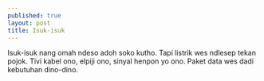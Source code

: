 ```yaml
---
published: true
layout: post
title: Isuk-isuk
---
```

Isuk-isuk nang omah ndeso adoh soko kutho.
Tapi listrik wes ndlesep tekan pojok.
Tivi kabel ono, elpiji ono, sinyal henpon yo ono.
Paket data wes dadi kebutuhan dino-dino.